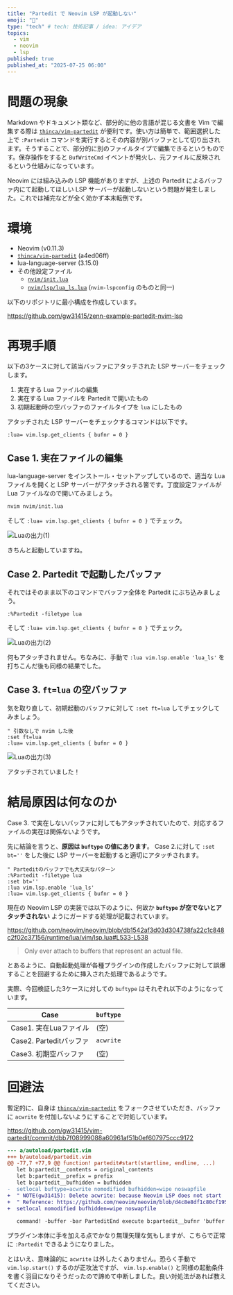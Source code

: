 ```yaml
---
title: "Partedit で Neovim LSP が起動しない"
emoji: "🤖"
type: "tech" # tech: 技術記事 / idea: アイデア
topics:
  - vim
  - neovim
  - lsp
published: true
published_at: "2025-07-25 06:00"
---
```


# 問題の現象

Markdown やドキュメント類など、部分的に他の言語が混じる文書を Vim で編集する際は [`thinca/vim-partedit`](https://github.com/thinca/vim-partedit) が便利です。使い方は簡単で、範囲選択した上で `:Partedit` コマンドを実行するとその内容が別バッファとして切り出されます。そうすることで、部分的に別のファイルタイプで編集できるというものです。保存操作をすると `BufWriteCmd` イベントが発火し、元ファイルに反映されるという仕組みになっています。

Neovim には組み込みの LSP 機能がありますが、上述の Partedit によるバッファ内にて起動してほしい LSP サーバーが起動しないという問題が発生しました。これでは補完などが全く効かず本末転倒です。


# 環境

- Neovim (v0.11.3)
- [`thinca/vim-partedit`](https://github.com/thinca/vim-partedit) (a4ed06ff)
- lua-language-server (3.15.0)
- その他設定ファイル
  - [`nvim/init.lua`](https://github.com/gw31415/zenn-example-partedit-nvim-lsp/blob/main/nvim/init.lua)
  - [`nvim/lsp/lua_ls.lua`](https://github.com/gw31415/zenn-example-partedit-nvim-lsp/blob/main/nvim/lsp/lua_ls.lua) (`nvim-lspconfig` のものと同一)

以下のリポジトリに最小構成を作成しています。

https://github.com/gw31415/zenn-example-partedit-nvim-lsp

# 再現手順

以下の3ケースに対して該当バッファにアタッチされた LSP サーバーをチェックします。

1. 実在する Lua ファイルの編集
2. 実在する Lua ファイルを Partedit で開いたもの
3. 初期起動時の空バッファのファイルタイプを `lua` にしたもの

アタッチされた LSP サーバーをチェックするコマンドは以下です。

```vim
:lua= vim.lsp.get_clients { bufnr = 0 }
```

## Case 1. 実在ファイルの編集

lua-language-server をインストール・セットアップしているので、適当な Lua ファイルを開くと LSP サーバーがアタッチされる筈です。丁度設定ファイルが Lua ファイルなので開いてみましょう。

```bash
nvim nvim/init.lua
```

そして `:lua= vim.lsp.get_clients { bufnr = 0 }` でチェック。

![Luaの出力(1)](/images/f5982c009c0158/lua-output-case1.png)

きちんと起動していますね。

## Case 2. Partedit で起動したバッファ

それではそのまま以下のコマンドでバッファ全体を Partedit にぶち込みましょう。

```vim
:%Partedit -filetype lua
```

そして `:lua= vim.lsp.get_clients { bufnr = 0 }` でチェック。

![Luaの出力(2)](/images/f5982c009c0158/lua-output-case2.png)

何もアタッチされません。ちなみに、手動で `:lua vim.lsp.enable 'lua_ls'` を打ちこんだ後も同様の結果でした。

## Case 3. `ft=lua` の空バッファ

気を取り直して、初期起動のバッファに対して `:set ft=lua` してチェックしてみましょう。

```vim
" 引数なしで nvim した後
:set ft=lua
:lua= vim.lsp.get_clients { bufnr = 0 }
```

![Luaの出力(3)](/images/f5982c009c0158/lua-output-case3.png)

アタッチされていました！

# 結局原因は何なのか

Case 3. で実在しないバッファに対してもアタッチされていたので、対応するファイルの実在は関係ないようです。

先に結論を言うと、**原因は `buftype` の値にあります**。 Case 2.に対して `:set bt=''` をした後に LSP サーバーを起動すると適切にアタッチされます。

```vim
" Parteditのバッファでも大丈夫なパターン
:%Partedit -filetype lua
:set bt=''
:lua vim.lsp.enable 'lua_ls'
:lua= vim.lsp.get_clients { bufnr = 0 }
```

現在の Neovim LSP の実装では以下のように、何故か **`buftype` が空でないとアタッチされない** ようにガードする処理が記載されています。

https://github.com/neovim/neovim/blob/db1542af3d03d304738fa22c1c848c2f02c37156/runtime/lua/vim/lsp.lua#L533-L538

> Only ever attach to buffers that represent an actual file.

とあるように、自動起動処理が各種プラグインの作成したバッファに対して誤爆することを回避するために挿入された処理であるようです。

実際、今回検証した3ケースに対しての `buftype` はそれぞれ以下のようになっています。

| Case | `buftype` |
|------|---------|
| Case1. 実在Luaファイル | (空) |
| Case2. Parteditバッファ | `acwrite` |
| Case3. 初期空バッファ | (空) |


# 回避法

暫定的に、自身は [`thinca/vim-partedit`](https://github.com/thinca/vim-partedit) をフォークさせていただき、バッファに `acwrite` を付加しないようにすることで対処しています。

https://github.com/gw31415/vim-partedit/commit/dbb7f08999088a60961af51b0ef607975ccc9172

```diff vim
--- a/autoload/partedit.vim
+++ b/autoload/partedit.vim
@@ -77,7 +77,9 @@ function! partedit#start(startline, endline, ...)
   let b:partedit__contents = original_contents
   let b:partedit__prefix = prefix
   let b:partedit__bufhidden = bufhidden
-  setlocal buftype=acwrite nomodified bufhidden=wipe noswapfile
+  " NOTE(gw31415): Delete acwrite: because Neovim LSP does not start
+  " Reference: https://github.com/neovim/neovim/blob/d4c8e8df1c80cf195dc1d1b98c1c8429dd3f43ed/runtime/lua/vim/lsp.lua#L535-L537
+  setlocal nomodified bufhidden=wipe noswapfile
 
   command! -buffer -bar ParteditEnd execute b:partedit__bufnr 'buffer'
```

プラグイン本体に手を加える点でかなり無理矢理な気もしますが、こちらで正常に `:Partedit` できるようになりました。

とはいえ、意味論的に `acwrite` は外したくありません。恐らく手動で `vim.lsp.start()` するのが正攻法ですが、 `vim.lsp.enable()` と同様の起動条件を書く羽目になりそうだったので諦めて中断しました。良い対処法があれば教えてください。

